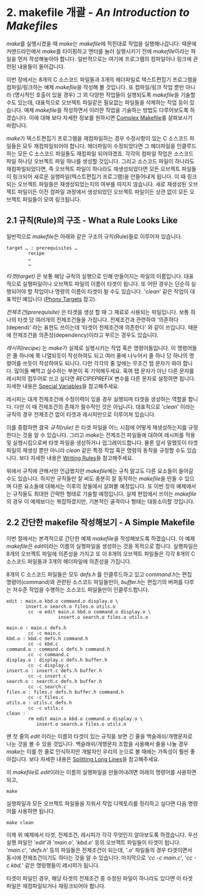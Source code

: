 # 2. makefile 개괄 - _An Introduction to Makefiles_

*make*를 실행시켰을 때 *make*는 *makefile*에 적힌대로 작업을 실행해나갑니다.
때문에 커맨드라인에서 *make*를 타이핑하고 엔터를 눌러 실행시키기 전에 *makefile*이라는 파일을 먼저 작성해놓아야 합니다.
일반적으로는 여기에 프로그램의 컴파일이나 링크에 관련된 내용들이 들어갑니다.

이번 장에서는 8개의 C 소스코드 파일들과 3개의 헤더파일로 텍스트편집기 프로그램을 컴파일/링크하는 예제 *makefile*을 작성해 볼 것입니다.
또 컴파일/링크 작업 뿐만 아니라 (명시적인 호출이 있을 경우) 그 외 다양한 작업들이 실행되도록 *makefile*을 기술할 수도 있는데, 대표적으로 오브젝트 파일같은 필요없는 파일들을 삭제하는 작업 등이 있습니다.
예제 *makefile*을 작성하면서 이러한 작업을 기술하는 방법도 다루어보도록 하겠습니다.
이에 대해 보다 자세한 정보를 원하시면 [Complex Makefile](https://www.gnu.org/software/make/manual/make.html#Complex-Makefile)를 살펴보시기 바랍니다.

*make*가 텍스트편집기 프로그램을 재컴파일하는 경우 수정사항이 있는 C 소스코드 파일들은 모두 재컴파일되어야 합니다.
헤더파일이 수정되었다면 그 헤더파일을 인클루드하는 모든 C 소스코드 파일들도 재컴파일 되어야겠죠.
각각의 컴파일 작업은 소스코드 파일 하나당 오브젝트 파일 하나를 생성할 것입니다.
그리고 소스코드 파일이 하나라도 재컴파일되었다면, 즉 오브젝트 파일이 하나라도 재생성되었다면 모든 오브젝트 파일들이 링크되어 새로운 실행파일(텍스트편집기 프로그램)을 만들어내게 됩니다.
이 때 링크되는 오브젝트 파일들은 재생성되었는지의 여부를 따지지 않습니다.
새로 재생성된 오브젝트 파일이든 이전 컴파일 과정에서 생성되었던 오브젝트 파일이든 상관 없이 모든 오브젝트 파일들이 모여 링크됩니다.

## 2.1 규칙(Rule)의 구조 - What a Rule Looks Like
일반적으로 *makefile*은 아래와 같은 구조의 규칙(Rule)들로 이루어져 있습니다.
```
target … : prerequisites …
        recipe
        …
        …
```
*타겟(target)* 은 보통 해당 규칙의 실행으로 인해 만들어지는 파일의 이름입니다. 대표적으로 실행파일이나 오브젝트 파일의 이름이 타겟이 됩니다.
또 어떤 경우는 단순히 실행되어야 할 작업이나 명령의 이름이 타겟이 될 수도 있습니다. '*clean*' 같은 작업이 대표적인 예입니다 ([Phony Targets](https://www.gnu.org/software/make/manual/make.html#Phony-Targets) 참고).

*전제조건(prerequisite)* 은 타겟을 생성 할 때 그 재료로 사용되는 파일입니다. 보통 하나의 타겟 당 여러개의 전제조건들을 가집니다.
전제조건과 관련하여 '의존하다(depend)' 라는 표현도 쓰이는데 '타겟이 전제조건에 의존한다' 와 같이 쓰입니다.
때문에 전제조건을 의존성(dependency)이라고 부르는 경우도 있습니다.

*레시피(recipe)* 는 *make*가 실제로 실행시키는 작업 혹은 명령어들입니다.
이 명령어들은 줄 하나에 쭉 나열되듯이 작성하여도 되고 여러 줄에 나누어서 줄 하나 당 하나의 명령어를 쓰듯이 작성하여도 되니다.
다만 각각의 줄 앞에는 무조건 탭 문자가 와야 합니다. 많이들 빼먹고 실수하는 부분이 꼭 기억해두세요.
혹여 탭 문자가 아닌 다른 문자를 레시피의 접두어로 쓰고 싶다면 *RECIPEPREFIX* 변수를 다른 문자로 설정하면 됩니다.
자세한 내용은 [Special Variables](https://www.gnu.org/software/make/manual/make.html#Special-Variables)을 참고해주세요.

레시피는 대게 전제조건에 수정이력이 있을 경우 실행되며 타겟을 생성하는 역할을 합니다.
다만 이 때 전제조건의 존재가 필수적인 것은 아닙니다.
대표적으로 '*clean*' 이라는 규칙의 경우 전제조건 없이 타겟과 레시피만으로 이루어져 있습니다.

이를 종합하면 결국 *규칙(rule)* 은 타겟 파일을 어느 시점에 어떻게 재생성하는지를 규정한다는 것을 알 수 있습니다.
그리고 *make*는 전제조건 파일들에 대하여 레시피를 적용 및 실행시킴으로써 타겟 파일을 생성하거나 업그레이드합니다.
물론 앞서 말했듯이 타겟 파일의 재생성 뿐만 아니라 *clean* 같은 특정 작업 혹은 명령의 동작을 규정할 수도 있습니다.
보다 자세한 내용은 [Writing Rules](https://www.gnu.org/software/make/manual/make.html#Rules)을 참고해주세요.

위에서 규칙에 관해서만 언급했지만 *makefile*에는 규칙 말고도 다른 요소들이 들어갈 수도 있습니다.
하지만 규칙들만 잘 써도 충분히 잘 동작하는 *makefile*을 만들 수 있으며 다른 요소들에 대해서는 이후의 장들에서 살펴볼 예정입니다.
또 이번 장의 예제에서는 규칙들도 최대한 간략한 형태로 기술할 예정입니다.
실제 현업에서 쓰이는 *makefile*의 경우 이 예제보다는 복잡하겠지만, 기본적인 골격이나 형태는 대동소이할 것입니다.

## 2.2 간단한 makefile 작성해보기 - A Simple Makefile
이번 절에서는 본격적으로 간단한 예제 *makefile*을 작성해보도록 하겠습니다.
이 예제 *makefile*은 *edit*이라는 이름의 실행파일을 생성하는 것을 목적으로 합니다.
실행파일은 8개의 오브젝트 파일에 의존성을 가지고 또 이 8개의 오브젝트 파일들은 각각 8개의 C 소스코드 파일들과 3개의 헤더파일에 의존성을 가집니다.

8개의 C 소스코드 파일들은 모두 *defs.h* 를 인클루드하고 있고
*command.h*는 편집 명령어(command)와 관련된 소스코드 파일들만이, *buffer.h*는 편집기의 버퍼를 다루는 저수준 작업을 수행하는 소스코드 파일들만이 인클루드합니다.

```
edit : main.o kbd.o command.o display.o \
       insert.o search.o files.o utils.o
        cc -o edit main.o kbd.o command.o display.o \
                   insert.o search.o files.o utils.o

main.o : main.c defs.h
        cc -c main.c
kbd.o : kbd.c defs.h command.h
        cc -c kbd.c
command.o : command.c defs.h command.h
        cc -c command.c
display.o : display.c defs.h buffer.h
        cc -c display.c
insert.o : insert.c defs.h buffer.h
        cc -c insert.c
search.o : search.c defs.h buffer.h
        cc -c search.c
files.o : files.c defs.h buffer.h command.h
        cc -c files.c
utils.o : utils.c defs.h
        cc -c utils.c
clean :
        rm edit main.o kbd.o command.o display.o \
           insert.o search.o files.o utils.o
```
맨 첫 줄의 *edit* 이라는 이름의 타겟이 있는 규칙을 보면 긴 줄을 백슬래쉬/개행문자로 나눈 것을 볼 수 있을 것입니다.
백슬래쉬/개행문자 조합을 사용해서 줄을 나눌 경우 *make*는 이를 한 줄로 인식하지만 개발자인 우리의 눈으로 볼 때에는 가독성이 훨씬 좋아집니다.
보다 자세한 내용은 [Splitting Long Lines](https://www.gnu.org/software/make/manual/make.html#Splitting-Lines)을 참고해주세요.

이 *makefile*로 *edit*이라는 이름의 실행파일을 만들어내려면 아래의 명령어를 사용하면 되고,
```
make
```

실행파일과 모든 오브젝트 파일들을 지워서 작업 디렉토리를 정리하고 싶다면 다음 명령어를 사용하면 됩니다.
```
make clean
```

이제 위 예제에서 타겟, 전제조건, 레시피가 각각 무엇인지 알아보도록 하겠습니다.
우선 실행 파일인 '*edit*'과 '*main.o*', '*kbd.o*' 등의 오브젝트 파일들이 타겟이 됩니다.
'*main.c*', '*defs.h*' 등의 파일들은 전제조건이 되는데, '*.o*' 파일들의 경우 타겟이면서 동시에 전제조건이기도 하다는 것을 알 수 있습니다.
마지막으로 '*cc -c main.c*', '*cc -c kbd.*' 같은 명렁행들이 레시피가 됩니다.

타겟이 파일인 경우, 해당 타겟의 전제조건 중 수정된 파일이 하나라도 있다면 이 타겟 파일은 재컴파일되거나 재링크되어야 합니다.
